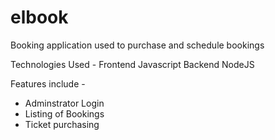# elbook
Booking application used to purchase and schedule bookings

Technologies Used - 
Frontend Javascript
Backend NodeJS

Features include - 
- Adminstrator Login
- Listing of Bookings
- Ticket purchasing 

